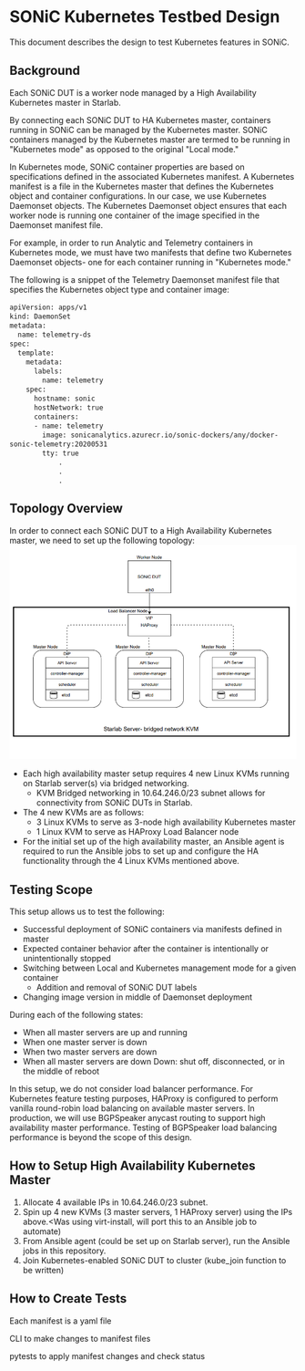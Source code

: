 # SONiC Kubernetes Testbed Design

This document describes the design to test Kubernetes features in SONiC. 

## Background

Each SONiC DUT is a worker node managed by a High Availability Kubernetes master in Starlab. 

By connecting each SONiC DUT to HA Kubernetes master, containers running in SONiC can be managed by the Kubernetes master. SONiC containers managed by the Kubernetes master are termed to be running in "Kubernetes mode" as opposed to the original "Local mode." 

In Kubernetes mode, SONiC container properties are based on specifications defined in the associated Kubernetes manifest. A Kubernetes manifest is a file in the Kubernetes master that defines the Kubernetes object and container configurations. In our case, we use Kubernetes Daemonset objects. The Kubernetes Daemonset object ensures that each worker node is running one container of the image specified in the Daemonset manifest file.  

For example, in order to run Analytic and Telemetry containers in Kubernetes mode, we must have two manifests that define two Kubernetes Daemonset objects- one for each container running in "Kubernetes mode." 

The following is a snippet of the Telemetry Daemonset manifest file that specifies the Kubernetes object type and container image:

```
apiVersion: apps/v1
kind: DaemonSet
metadata:
  name: telemetry-ds
spec:
  template:
    metadata:
      labels:
        name: telemetry
    spec:
      hostname: sonic
      hostNetwork: true
      containers:
      - name: telemetry
        image: sonicanalytics.azurecr.io/sonic-dockers/any/docker-sonic-telemetry:20200531
        tty: true
            .
            .
            .
```


## Topology Overview

In order to connect each SONiC DUT to a High Availability Kubernetes master, we need to set up the following topology: 
![alt text](https://github.com/isabelmsft/k8s-ha-master/blob/master/k8s-testbed-diagram.PNG)
- Each high availability master setup requires 4 new Linux KVMs running on Starlab server(s) via bridged networking.
    - KVM Bridged networking in 10.64.246.0/23 subnet allows for connectivity from SONiC DUTs in Starlab. 
- The 4 new KVMs are as follows: 
    - 3 Linux KVMs to serve as 3-node high availability Kubernetes master
    - 1 Linux KVM to serve as HAProxy Load Balancer node
- For the initial set up of the high availability master, an Ansible agent is required to run the Ansible jobs to set up and configure the HA functionality through the 4 Linux KVMs mentioned above. 

## Testing Scope

This setup allows us to test the following: 
- Successful deployment of SONiC containers via manifests defined in master
- Expected container behavior after the container is intentionally or unintentionally stopped
- Switching between Local and Kubernetes management mode for a given container
  - Addition and removal of SONiC DUT labels
- Changing image version in middle of Daemonset deployment

During each of the following states:
- When all master servers are up and running
- When one master server is down
- When two master servers are down
- When all master servers are down
Down: shut off, disconnected, or in the middle of reboot


In this setup, we do not consider load balancer performance. For Kubernetes feature testing purposes, HAProxy is configured to perform vanilla round-robin load balancing on available master servers. In production, we will use BGPSpeaker anycast routing to support high availability master performance. Testing of BGPSpeaker load balancing performance is beyond the scope of this design.

## How to Setup High Availability Kubernetes Master
1. Allocate 4 available IPs in 10.64.246.0/23 subnet.
2. Spin up 4 new KVMs (3 master servers, 1 HAProxy server) using the IPs above.<Was using virt-install, will port this to an Ansible job to automate) 
3. From Ansible agent (could be set up on Starlab server), run the Ansible jobs in this repository.
4. Join Kubernetes-enabled SONiC DUT to cluster (kube_join function to be written)

## How to Create Tests
Each manifest is a yaml file

CLI to make changes to manifest files

pytests to apply manifest changes and check status
